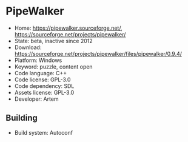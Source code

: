 # PipeWalker

- Home: https://pipewalker.sourceforge.net/, https://sourceforge.net/projects/pipewalker/
- State: beta, inactive since 2012
- Download: https://sourceforge.net/projects/pipewalker/files/pipewalker/0.9.4/
- Platform: Windows
- Keyword: puzzle, content open
- Code language: C++
- Code license: GPL-3.0
- Code dependency: SDL
- Assets license: GPL-3.0
- Developer: Artem

## Building

- Build system: Autoconf
